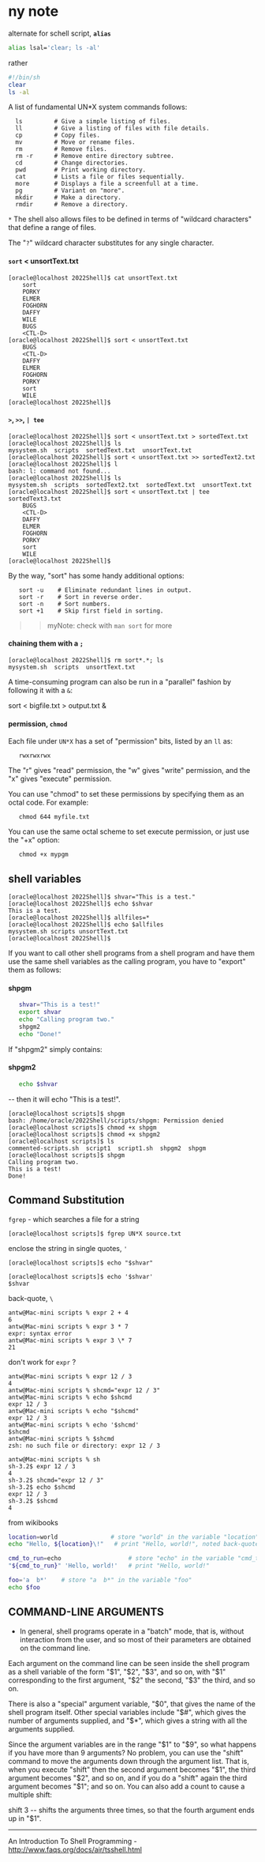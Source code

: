 # ny note


alternate for schell script, **`alias`**
```sh
alias lsal='clear; ls -al'
```
rather
```sh
#!/bin/sh
clear
ls -al
```



A list of fundamental UN*X system commands follows:
```
  ls         # Give a simple listing of files.
  ll         # Give a listing of files with file details.
  cp         # Copy files.
  mv         # Move or rename files.
  rm         # Remove files.  
  rm -r      # Remove entire directory subtree.
  cd         # Change directories.
  pwd        # Print working directory.
  cat        # Lists a file or files sequentially.
  more       # Displays a file a screenfull at a time.
  pg         # Variant on "more".
  mkdir      # Make a directory.
  rmdir      # Remove a directory.
```

`*` The shell also allows files to be defined in terms of "wildcard characters" that define a range of files. 

The "`?`" wildcard character substitutes for any single character.

#### `sort` < unsortText.txt
``` console
[oracle@localhost 2022Shell]$ cat unsortText.txt
	sort
   	PORKY
	ELMER
	FOGHORN
	DAFFY
	WILE
	BUGS
	<CTL-D>
[oracle@localhost 2022Shell]$ sort < unsortText.txt
	BUGS
	<CTL-D>
	DAFFY
	ELMER
	FOGHORN
   	PORKY
	sort
	WILE
[oracle@localhost 2022Shell]$ 
```
#### `>`, `>>`, `| tee`
``` console
[oracle@localhost 2022Shell]$ sort < unsortText.txt > sortedText.txt
[oracle@localhost 2022Shell]$ ls
mysystem.sh  scripts  sortedText.txt  unsortText.txt
[oracle@localhost 2022Shell]$ sort < unsortText.txt >> sortedText2.txt
[oracle@localhost 2022Shell]$ l
bash: l: command not found...
[oracle@localhost 2022Shell]$ ls
mysystem.sh  scripts  sortedText2.txt  sortedText.txt  unsortText.txt
[oracle@localhost 2022Shell]$ sort < unsortText.txt | tee sortedText3.txt
	BUGS
	<CTL-D>
	DAFFY
	ELMER
	FOGHORN
   	PORKY
	sort
	WILE
[oracle@localhost 2022Shell]$ 
```
By the way, "sort" has some handy additional options:
```
   sort -u    # Eliminate redundant lines in output.
   sort -r    # Sort in reverse order.
   sort -n    # Sort numbers. 
   sort +1    # Skip first field in sorting.
```
>> myNote: check with `man sort` for more   

#### chaining them with a `;`
``` console
[oracle@localhost 2022Shell]$ rm sort*.*; ls
mysystem.sh  scripts  unsortText.txt
```
A time-consuming program can also be run in a "parallel" fashion by following it with a `&`:

   sort < bigfile.txt > output.txt &
#### permission, `chmod`
Each file under `UN*X` has a set of "permission" bits, listed by an `ll` as:
```
   rwxrwxrwx
```
The "r" gives "read" permission, the "w" gives "write" permission, and the "x" gives "execute" permission. 

You can use "chmod" to set these permissions by specifying them as an octal code. For example:
```
   chmod 644 myfile.txt
```
You can use the same octal scheme to set execute permission, or just use the "+x" option:
```
   chmod +x mypgm
```
## shell variables

``` console
[oracle@localhost 2022Shell]$ shvar="This is a test."
[oracle@localhost 2022Shell]$ echo $shvar
This is a test.
[oracle@localhost 2022Shell]$ allfiles=*
[oracle@localhost 2022Shell]$ echo $allfiles
mysystem.sh scripts unsortText.txt
[oracle@localhost 2022Shell]$ 
```
If you want to call other shell programs from a shell program and have them use the same shell variables as the calling program, 
you have to "export" them as follows:

#### shpgm
```sh
   shvar="This is a test!"
   export shvar
   echo "Calling program two."
   shpgm2
   echo "Done!"
```   
If "shpgm2" simply contains:
#### shpgm2
```sh
   echo $shvar
```
-- then it will echo "This is a test!".

``` console
[oracle@localhost scripts]$ shpgm
bash: /home/oracle/2022Shell/scripts/shpgm: Permission denied
[oracle@localhost scripts]$ chmod +x shpgm
[oracle@localhost scripts]$ chmod +x shpgm2
[oracle@localhost scripts]$ ls
commented-scripts.sh  script1  script1.sh  shpgm2  shpgm
[oracle@localhost scripts]$ shpgm
Calling program two.
This is a test!
Done!
```

## Command Substitution

`fgrep` - which searches a file for a string
``` console
[oracle@localhost scripts]$ fgrep UN*X source.txt
```
enclose the string in single quotes, `'`
``` console
[oracle@localhost scripts]$ echo "$shvar"

[oracle@localhost scripts]$ echo '$shvar'
$shvar
```
back-quote, `\`
``` console
antw@Mac-mini scripts % expr 2 + 4
6
antw@Mac-mini scripts % expr 3 * 7
expr: syntax error
antw@Mac-mini scripts % expr 3 \* 7
21
```
don't work for `expr` ?
``` console
antw@Mac-mini scripts % expr 12 / 3
4
antw@Mac-mini scripts % shcmd="expr 12 / 3"
antw@Mac-mini scripts % echo $shcmd
expr 12 / 3
antw@Mac-mini scripts % echo "$shcmd"
expr 12 / 3
antw@Mac-mini scripts % echo '$shcmd' 
$shcmd
antw@Mac-mini scripts % $shcmd       
zsh: no such file or directory: expr 12 / 3

antw@Mac-mini scripts % sh
sh-3.2$ expr 12 / 3
4
sh-3.2$ shcmd="expr 12 / 3"
sh-3.2$ echo $shcmd
expr 12 / 3
sh-3.2$ $shcmd
4
```

from wikibooks
``` sh
location=world               # store "world" in the variable "location"
echo "Hello, ${location}\!"   # print "Hello, world!", noted back-quote for `!`. not work for sh
```
``` sh
cmd_to_run=echo                   # store "echo" in the variable "cmd_to_run"
"${cmd_to_run}" 'Hello, world!'   # print "Hello, world!"
```
``` sh
foo='a  b*'    # store "a  b*" in the variable "foo"
echo $foo
```


##  COMMAND-LINE ARGUMENTS
* In general, shell programs operate in a "batch" mode, that is, without interaction from the user, and so most of their parameters are obtained on the command line.

Each argument on the command line can be seen inside the shell program as a shell variable of the form "$1", "$2", "$3", and so on, with "$1" corresponding to the first argument, "$2" the second, "$3" the third, and so on.

There is also a "special" argument variable, "$0", that gives the name of the shell program itself. Other special variables include "$#", which gives the number of arguments supplied, and "$*", which gives a string with all the arguments supplied.

Since the argument variables are in the range "$1" to "$9", so what happens if you have more than 9 arguments? No problem, you can use the "shift" command to move the arguments down through the argument list. That is, when you execute "shift" then the second argument becomes "$1", the third argument becomes "$2", and so on, and if you do a "shift" again the third argument becomes "$1"; and so on. You can also add a count to cause a multiple shift:

   shift 3
-- shifts the arguments three times, so that the fourth argument ends up in "$1".



---
An Introduction To Shell Programming - http://www.faqs.org/docs/air/tsshell.html


